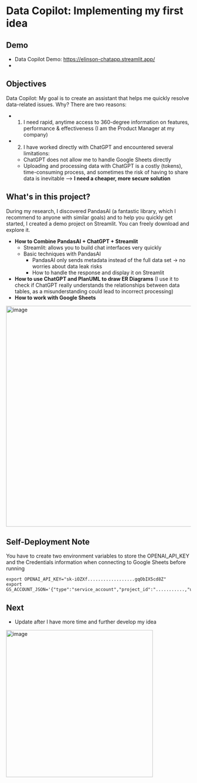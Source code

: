 # Data Copilot: Implementing my first idea

## Demo
* Data Copilot Demo: https://elinson-chatapp.streamlit.app/
* 
## Objectives 
Data Copilot: My goal is to create an assistant that helps me quickly resolve data-related issues. Why? There are two reasons:
* 1) I need rapid, anytime access to 360-degree information on features, performance & effectiveness (I am the Product Manager at my company)
* 2) I have worked directly with ChatGPT and encountered several limitations:
	* ChatGPT does not allow me to handle Google Sheets directly
	* Uploading and processing data with ChatGPT is a costly (tokens), time-consuming process, and sometimes the risk of having to share data is inevitable --> **I need a cheaper, more secure solution**


## What's in this project?
During my research, I discovered PandasAI (a fantastic library, which I recommend to anyone with similar goals) and to help you quickly get started, I created a demo project on Streamlit. You can freely download and explore it.
* **How to Combine PandasAI + ChatGPT + Streamlit**
	* Streamlit: allows you to build chat interfaces very quickly
	* Basic techniques with PandasAI
		* PandasAI only sends metadata instead of the full data set -> no worries about data leak risks
		* How to handle the response and display it on Streamlit
* **How to use ChatGPT and PlanUML to draw ER Diagrams** (I use it to check if ChatGPT really understands the relationships between data tables, as a misunderstanding could lead to incorrect processing)
* **How to work with Google Sheets**

<img width="600" alt="image" src="https://github.com/S0NM/datachat-demo/assets/31585927/45f769b8-d64f-479c-bb6e-69c78b6d17ff">


## Self-Deployment Note
You have to create two environment variables to store the OPENAI_API_KEY and the Credentials information when connecting to Google Sheets before running
```
export OPENAI_API_KEY="sk-iOZXf..................gqObIX5cd8Z"
export GS_ACCOUNT_JSON='{"type":"service_account","project_id":"...........,"universe_domain":"googleapis.com"}'
```

## Next
* Update after I have more time and further develop my idea
<img width="400" alt="image" src="https://github.com/S0NM/datachat-demo/assets/31585927/fc70141c-21e0-46fb-b114-a6e090d67f93">

